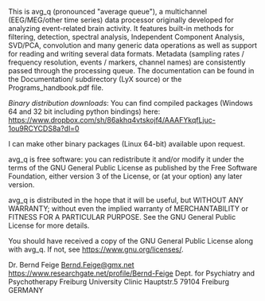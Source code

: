 This is avg_q (pronounced "average queue"), a multichannel (EEG/MEG/other
time series) data processor originally developed for analyzing event-related
brain activity.  It features built-in methods for filtering, detection,
spectral analysis, Independent Component Analysis, SVD/PCA, convolution and
many generic data operations as well as support for reading and writing several
data formats. Metadata (sampling rates / frequency resolution, events / markers,
channel names) are consistently passed through the processing queue.
The documentation can be found in the Documentation/ subdirectory (LyX source)
or the Programs_handbook.pdf file.

*Binary distribution downloads*: You can find compiled packages (Windows 64 and 32 bit 
including python bindings) here:
https://www.dropbox.com/sh/86akhq4vtskojf4/AAAFYkqfLjuc-1ou9RCYCDS8a?dl=0

I can make other binary packages (Linux 64-bit) available upon request.

avg_q is free software: you can redistribute it and/or modify
it under the terms of the GNU General Public License as published by
the Free Software Foundation, either version 3 of the License, or
(at your option) any later version.

avg_q is distributed in the hope that it will be useful,
but WITHOUT ANY WARRANTY; without even the implied warranty of
MERCHANTABILITY or FITNESS FOR A PARTICULAR PURPOSE.  See the
GNU General Public License for more details.

You should have received a copy of the GNU General Public License
along with avg_q.  If not, see https://www.gnu.org/licenses/.

Dr. Bernd Feige <Bernd.Feige@gmx.net>
https://www.researchgate.net/profile/Bernd-Feige
Dept. for Psychiatry and Psychotherapy
Freiburg University Clinic
Hauptstr.5
79104 Freiburg
GERMANY
